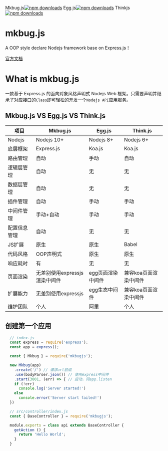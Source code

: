 Mkbug.js[![npm downloads](https://img.shields.io/npm/dm/mkbugjs.svg?style=flat-square)](http://npm-stat.com/charts.html?package=mkbugjs)
Egg.js[![npm downloads](https://img.shields.io/npm/dm/egg.svg?style=flat-square)](http://npm-stat.com/charts.html?package=egg)
Thinkjs[![npm downloads](https://img.shields.io/npm/dm/thinkjs.svg?style=flat-square)](http://npm-stat.com/charts.html?package=thinkjs)
# mkbug.js
A OOP style declare Nodejs framework base on Express.js！

[官方文档](http://doc.mkbug.com)

# What is mkbug.js
一款基于 Express.js 的面向对象风格声明式 Nodejs Web 框架。只需要声明并继承了对应接口的`Class`即可轻松的开发一个`Nodejs API`应用服务。

## Mkbug.js VS Egg.js VS Think.js

| 项目 | Mkbug.js | Egg.js | Think.js |
| ---- | ---- | ---- | ---- |
| Nodejs | Nodejs 10+ | Nodejs 8+ | Nodejs 6+ |
| 底层框架 | Express.js | Koa.js | Koa.js |
| 路由管理 | 自动 | 手动 | 自动 |
| 逻辑层管理 | 自动 | 无 | 无 |
| 数据层管理 | 自动 | 无 | 无 |
| 插件管理 | 自动 | 手动 | 手动 |
| 中间件管理 | 手动+自动 | 手动 | 手动 |
| 配置信息管理 | 自动 | 无 | 无 |
| JS扩展 | 原生 | 原生 | Babel |
| 代码风格 | OOP声明式 | 原生 | 原生 |
| 响应耗时 | 有 | 无 | 无 |
| 页面渲染 | 无差别使用expressjs渲染中间件 | egg页面渲染中间件 | 兼容koa页面渲染中间件 |
| 扩展能力 | 无差别使用expressjs | egg生态中间件 | 兼容koa页面渲染中间件 |
| 维护团队 | 个人 | 阿里 | 个人 |

## 创建第一个应用
```js
  // index.js
  const express = require('express');
  const app = express();

  const { Mkbug } = require('mkbugjs');

  new Mkbug(app)
    .create('/') // 请求url前缀
    .use(bodyParser.json()) // 使用express中间件
    .start(3001, (err) => { // 启动，同app.listen
    if (!err)
      console.log('Server started!')
    else
      console.error('Server start failed!')
  })

  // src/controller/index.js
  const { BaseController } = require('mkbugjs');

  module.exports = class api extends BaseController {
    getAction () {
      return 'Hello World';
    }
  }
```
